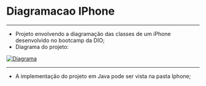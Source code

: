 # Diagramacao IPhone
 ---
 * Projeto envolvendo a diagramação das classes de um iPhone desenvolvido no bootcamp da DIO;
 * Diagrama do projeto:

[![Diagrama](https://mermaid.ink/img/pako:eNptU01vozAQ_SvIp6yWRiaUhqBeou5lpW5V9WMPK6TVBE_JqOBBBkdt0vz3OoRUNOAD4Dczz28e453IWKFIRFZAXf8iyA2UqfbcOj5b3HvAyrCyDZs_tqYMit0xelg_HxtDOvfKNrJsLBS94Iq58LBu4Ikz0Ip7oQ2T8hoHm8mPc7gCW4_gNRaYEWvodEy-nd1l71Pd176swGCx5idX-8KaMt4N9JW3lEMGfXWFQ8yJX9sSDQ9UQoNa4Yh8hXVb39F-SyAngcDcsDFI_Je3k3Hdd7DBHBSbEa-fH27_w5nT7cH4Risy95CT_jLHmmKoXNHRxzvewHIFk5HeHD1t4UR2LnJoq3f9cXHh_a7WrPGY89XCMDSYqH6K8IXzuwRSbjLb9lPRrLHEVCTuU4F5TUWq9y4PHMXju85E0hiLvjBs8_VpYyvlflE31SewAv2Pub8VyU68iSSQ4TSO5CxYyMvFPJz74v0ARtM4ni2kDGQcRlfhbO-LbVsvp1dxKINQxkEUyWgRB75ARYeWujt1eO0_AWuNDhI?type=png)](https://mermaid.live/edit#pako:eNptU01vozAQ_SvIp6yWRiaUhqBeou5lpW5V9WMPK6TVBE_JqOBBBkdt0vz3OoRUNOAD4Dczz28e453IWKFIRFZAXf8iyA2UqfbcOj5b3HvAyrCyDZs_tqYMit0xelg_HxtDOvfKNrJsLBS94Iq58LBu4Ikz0Ip7oQ2T8hoHm8mPc7gCW4_gNRaYEWvodEy-nd1l71Pd176swGCx5idX-8KaMt4N9JW3lEMGfXWFQ8yJX9sSDQ9UQoNa4Yh8hXVb39F-SyAngcDcsDFI_Je3k3Hdd7DBHBSbEa-fH27_w5nT7cH4Risy95CT_jLHmmKoXNHRxzvewHIFk5HeHD1t4UR2LnJoq3f9cXHh_a7WrPGY89XCMDSYqH6K8IXzuwRSbjLb9lPRrLHEVCTuU4F5TUWq9y4PHMXju85E0hiLvjBs8_VpYyvlflE31SewAv2Pub8VyU68iSSQ4TSO5CxYyMvFPJz74v0ARtM4ni2kDGQcRlfhbO-LbVsvp1dxKINQxkEUyWgRB75ARYeWujt1eO0_AWuNDhI)

---
* A implementação do projeto em Java pode ser vista na pasta Iphone;
